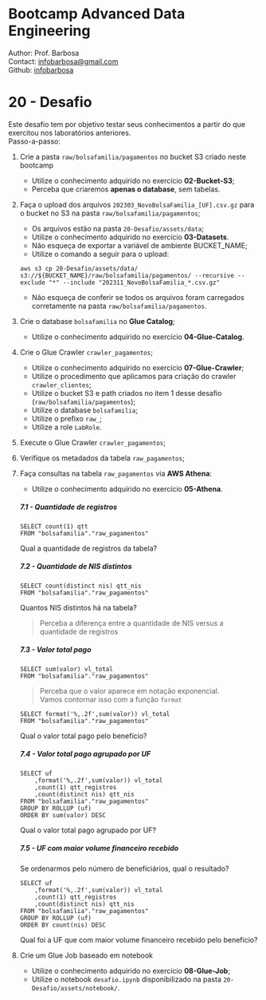# Bootcamp Advanced Data Engineering
Author: Prof. Barbosa<br>
Contact: infobarbosa@gmail.com<br>
Github: [infobarbosa](https://github.com/infobarbosa)

# 20 - Desafio

Este desafio tem por objetivo testar seus conhecimentos a partir do que exercitou nos laboratórios anteriores.<br>
Passo-a-passo:
1. Crie a pasta `raw/bolsafamilia/pagamentos` no bucket S3 criado neste bootcamp
    - Utilize o conhecimento adquirido no exercício **02-Bucket-S3**;
    - Perceba que criaremos **apenas o database**, sem tabelas.
2. Faça o upload dos arquivos `202303_NovoBolsaFamilia_[UF].csv.gz` para o bucket no S3 na pasta `raw/bolsafamilia/pagamentos`;
    - Os arquivos estão na pasta `20-Desafio/assets/data`;
    - Utilize o conhecimento adquirido no exercício **03-Datasets**.
    - Não esqueça de exportar a variável de ambiente BUCKET_NAME;
    - Utilize o comando a seguir para o upload:
    ```
    aws s3 cp 20-Desafio/assets/data/ s3://${BUCKET_NAME}/raw/bolsafamilia/pagamentos/ --recursive --exclude "*" --include "202311_NovoBolsaFamilia_*.csv.gz"
    ```
    - Não esqueça de conferir se todos os arquivos foram carregados corretamente na pasta `raw/bolsafamilia/pagamentos`.

3. Crie o database `bolsafamilia` no **Glue Catalog**;
    - Utilize o conhecimento adquirido no exercício **04-Glue-Catalog**.
4. Crie o Glue Crawler `crawler_pagamentos`;
    - Utilize o conhecimento adquirido no exercício **07-Glue-Crawler**;
    - Utilize o procedimento que aplicamos para criação do crawler `crawler_clientes`;
    - Utilize o bucket S3 e path criados no item 1 desse desafio (`raw/bolsafamilia/pagamentos`);
    - Utilize o database `bolsafamilia`;
    - Utilize o prefixo `raw_`;
    - Utilize a role `LabRole`.

5. Execute o Glue Crawler `crawler_pagamentos`;
6. Verifique os metadados da tabela `raw_pagamentos`;
7. Faça consultas na tabela `raw_pagamentos` via **AWS Athena**:
    -  Utilize o conhecimento adquirido no exercício **05-Athena**.

    ##### 7.1 - Quantidade de registros
    ```
    SELECT count(1) qtt
    FROM "bolsafamilia"."raw_pagamentos"
    ```
    Qual a quantidade de registros da tabela?

    ##### 7.2 - Quantidade de NIS distintos
    ```
    SELECT count(distinct nis) qtt_nis
    FROM "bolsafamilia"."raw_pagamentos"
    ```
    Quantos NIS distintos há na tabela?
    
    > Perceba a diferença entre a quantidade de NIS versus a quantidade de registros

    ##### 7.3 - Valor total pago
    ```
    SELECT sum(valor) vl_total
    FROM "bolsafamilia"."raw_pagamentos"
    ```

    > Perceba que o valor aparece em notação exponencial.<br>
    > Vamos contornar isso com a função `format`

    ```
    SELECT format('%,.2f',sum(valor)) vl_total
    FROM "bolsafamilia"."raw_pagamentos"
    ```
    Qual o valor total pago pelo benefício?

    ##### 7.4 - Valor total pago agrupado por UF
    ```
    SELECT uf
        ,format('%,.2f',sum(valor)) vl_total
        ,count(1) qtt_registros
        ,count(distinct nis) qtt_nis
    FROM "bolsafamilia"."raw_pagamentos"
    GROUP BY ROLLUP (uf)
    ORDER BY sum(valor) DESC
    ```
    Qual o valor total pago agrupado por UF?

    ##### 7.5 - UF com maior volume financeiro recebido 

    Se ordenarmos pelo número de beneficiários, qual o resultado?
    ```
    SELECT uf
        ,format('%,.2f',sum(valor)) vl_total
        ,count(1) qtt_registros
        ,count(distinct nis) qtt_nis
    FROM "bolsafamilia"."raw_pagamentos"
    GROUP BY ROLLUP (uf)
    ORDER BY count(nis) DESC
    ```
    Qual foi a UF que com maior volume financeiro recebido pelo benefício?

8. Crie um Glue Job baseado em notebook
    - Utilize o conhecimento adquirido no exercício **08-Glue-Job**;
    - Utilize o notebook `desafio.ipynb` disponibilizado na pasta `20-Desafio/assets/notebook/`. 